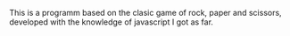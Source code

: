 This is a programm based on the clasic game of rock, paper and scissors, developed with the knowledge of javascript I got as far.